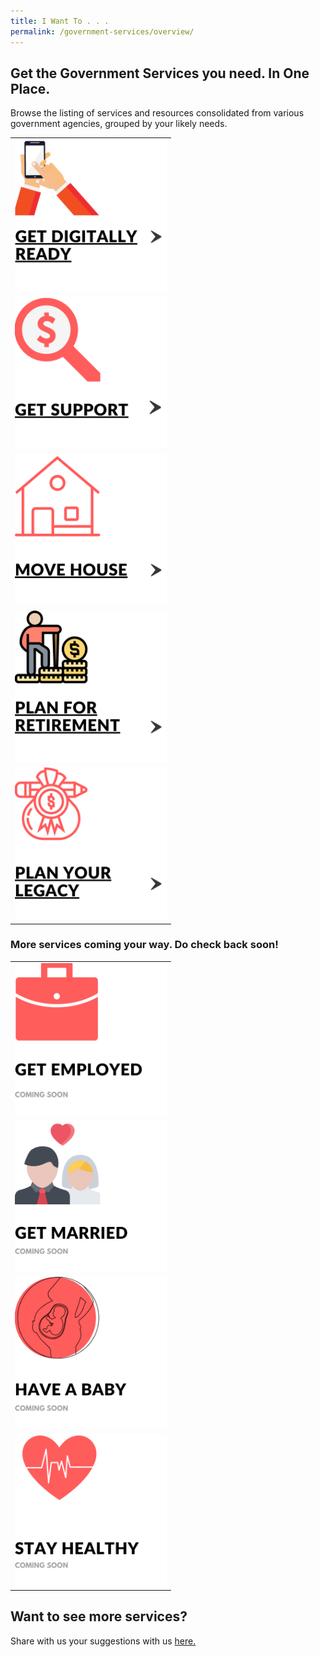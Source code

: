 ```yaml
---
title: I Want To . . .
permalink: /government-services/overview/
---
```


## Get the Government Services you need. In One Place.

Browse the listing of services and resources consolidated from various government agencies, grouped by your likely needs.

<style>
@media
only screen and (max-width: 760px),
(min-device-width: 768px) and (max-device-width: 1024px) {
  table, th, td {
    display: block;
  }
  table, tr, td {
    border: none !important;
  }
}
table, tr, td {
  border: none !important;
}
img {
  height: 243px !important;
  width: 243px !important;
}
</style>

<div class="tg-wrap"><table class="tg">
<tbody>
  <tr>
    <td class="tg-bagh"><a href="/government-services/get-digitally-ready/overview/"><img src="/images/06-digitally-ready.png" alt="Digital Readiness"></a></td>
    <td class="tg-baqh"><a href="https://articles.life.gov.sg/financial-support-workers-self-employed/"><img src="/images/02-get-support.png" alt="Govt Schemes and Benefits"></a></td>
  </tr>
  <tr>
    <td class="tg-baqh"><a href="/government-services/move-house/overview/"><img src="/images/05-move-house.png" alt="Housing and Property"></a></td>
    <td class="tg-baqh"><a href="/government-services/plan-for-retirement/overview/"><img src="/images/08-plan-retirement.png" alt="CPF and Retirement"></a></td>
  </tr>
  <tr>
    <td class="tg-baqh"><a href="/government-services/plan-legacy/overview/"><img src="/images/07-plan-legacy.png" alt="Estate Planning"></a></td>
  </tr>
</tbody>
</table>
</div>

### More services coming your way. Do check back soon!
  
<style>
@media
only screen and (max-width: 760px),
(min-device-width: 768px) and (max-device-width: 1024px) {
  table, th, td {
    display: block;
  }
  table, tr, td {
    border: none !important;
  }
}
table, tr, td {
  border: none !important;
}
</style>
<div class="tg-wrap"><table class="tg">
<tbody>
  <tr>
    <td class="tg-baqh"><img src="/images/01-get-employed.png" alt="Employment Support"></td>
    <td class="tg-baqh"><img src="/images/03-get-married(coming soon).png" alt="Marriage"></td>
  </tr>
  <tr>
    <td class="tg-baqh"><img src="/images/04-have-baby(coming soon).png" alt="Pregnancy"></td>
    <td class="tg-baqh"><img src="/images/09-stay-healthy(coming soon).png" alt="Healthcare"></td>
  </tr>
</tbody>
</table>
</div>


## Want to see more services?

Share with us your suggestions with us <a href="https://form.gov.sg/5ed0995e42ee5f00110e10cc" target="_blank">here.</a>
